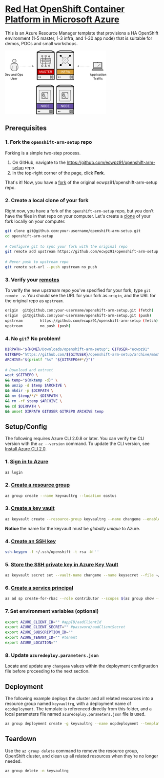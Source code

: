 # [Red Hat OpenShift Container Platform in Microsoft Azure](https://docs.microsoft.com/en-us/azure/virtual-machines/linux/openshift-get-started)

This is an Azure Resource Manager template that provisions a HA OpenShift environment (1-5 master, 1-3 infra, and 1-30 app node) that is suitable for demos, POCs and small workshops.

![Architecture Diagram](./docs/openshiftpoc.png)

## Prerequisites

### 1. Fork the `openshift-arm-setup` repo

Forking is a simple two-step process.

1. On GitHub, navigate to the <https://github.com/ecwpz91/openshift-arm-setup> repo.
2. In the top-right corner of the page, click **Fork**.

That's it! Now, you have a [fork](https://help.github.com/articles/fork-a-repo/) of the original ecwpz91/openshift-arm-setup repo.

### 2. Create a local clone of your fork

Right now, you have a fork of the `openshift-arm-setup` repo, but you don't have the files in that repo on your computer. Let's create a [clone](https://git-scm.com/docs/git-clone) of your fork locally on your computer.

```sh
git clone git@github.com:your-username/openshift-arm-setup.git
cd openshift-arm-setup

# Configure git to sync your fork with the original repo
git remote add upstream https://github.com/ecwpz91/openshift-arm-setup

# Never push to upstream repo
git remote set-url --push upstream no_push
```

### 3. Verify your [remotes](https://git-scm.com/book/en/v2/Git-Basics-Working-with-Remotes)

To verify the new upstream repo you've specified for your fork, type `git remote -v`. You should see the URL for your fork as `origin`, and the URL for the original repo as `upstream`.

```sh
origin  git@github.com:your-username/openshift-arm-setup.git (fetch)
origin  git@github.com:your-username/openshift-arm-setup.git (push)
upstream        https://github.com/ecwpz91/openshift-arm-setup (fetch)
upstream        no_push (push)
```

### 4. No `git`? No problem!

```sh
DIRPATH="${HOME}/Downloads/openshift-arm-setup"; GITUSER="ecwpz91"
GITREPO="https://github.com/${GITUSER}/openshift-arm-setup/archive/master.zip"
ARCHIVE="$(printf "%s" "${GITREPO##*/}")"

# Download and extract
wget $GITREPO \
&& temp="$(mktemp -d)" \
&& unzip -d $temp $ARCHIVE \
&& mkdir -p $DIRPATH \
&& mv $temp/*/* $DIRPATH \
&& rm -rf $temp $ARCHIVE \
&& cd $DIRPATH \
&& unset DIRPATH GITUSER GITREPO ARCHIVE temp
```

## Setup/Config

The following requires Azure CLI 2.0.8 or later. You can verify the CLI version with the `az --version` command. To update the CLI version, see [Install Azure CLI 2.0](https://docs.microsoft.com/en-us/cli/azure/install-azure-cli?view=azure-cli-latest).

### 1. [Sign in to Azure](https://docs.microsoft.com/en-us/azure/virtual-machines/linux/openshift-prerequisites#sign-in-to-azure)
```sh
az login
```

### 2. [Create a resource group](https://docs.microsoft.com/en-us/azure/virtual-machines/linux/openshift-prerequisites#create-a-resource-group)
```sh
az group create --name keyvaultrg --location eastus
```

### 3. [Create a key vault](https://docs.microsoft.com/en-us/azure/virtual-machines/linux/openshift-prerequisites#create-an-ssh-key)
```sh
az keyvault create --resource-group keyvaultrg --name changeme --enabled-for-template-deployment true --location eastus
```

 **Notice** the name for the keyvault must be _globally unique_ to Azure.

### 4. [Create an SSH key](https://docs.microsoft.com/en-us/azure/virtual-machines/linux/openshift-prerequisites#create-an-ssh-key)
```sh
ssh-keygen -f ~/.ssh/openshift -t rsa -N ''
```

### 5. [Store the SSH private key in Azure Key Vault](https://docs.microsoft.com/en-us/azure/virtual-machines/linux/openshift-prerequisites#store-the-ssh-private-key-in-azure-key-vault)
```sh
az keyvault secret set --vault-name changeme --name keysecret --file ~/.ssh/openshift
```

### 6. [Create a service principal](https://docs.microsoft.com/en-us/azure/virtual-machines/linux/openshift-prerequisites#create-a-service-principal)
```sh
az ad sp create-for-rbac --role contributor --scopes $(az group show --name keyvaultrg --query id | sed -e 's/\"\(.*\)\"/\1/')
```

### 7. Set environment variables (optional)
```sh
export AZURE_CLIENT_ID="" #appID/aadClientId
export AZURE_CLIENT_SECRET="" #password/aadClientSecret
export AZURE_SUBSCRIPTION_ID=""
export AZURE_TENANT_ID="" #tenant
export AZURE_LOCATION=""
```

### 8. Update `azuredeploy.parameters.json`

Locate and update any `changeme` values within the deployment configruation file before proceeding to the next section.

## Deployment

The following example deploys the cluster and all related resources into a resource group named `keyvaultrg`, with a deployment name of `ocpdeployment`. The template is referenced directly from this folder, and a local parameters file named `azuredeploy.parameters.json` file is used.

```sh
az group deployment create -g keyvaultrg --name ocpdeployment --template-file ./azuredeploy.json --parameters @./azuredeploy.parameters.json
```

## Teardown

Use the `az group delete` command to remove the resource group, OpenShift cluster, and clean up all related resources when they're no longer needed.

```sh
az group delete -n keyvaultrg
```
